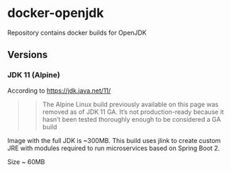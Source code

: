 # docker-openjdk
Repository contains docker builds for OpenJDK   

## Versions
### JDK 11 (Alpine)

According to https://jdk.java.net/11/
> > The Alpine Linux build previously available on this page was removed as of JDK 11 GA. 
It’s not production-ready because it hasn’t been tested thoroughly enough to be considered a GA build

Image with the full JDK is ~300MB. This build uses jlink to create custom JRE with modules required to run microservices based on Spring Boot 2.

Size ~ 60MB 